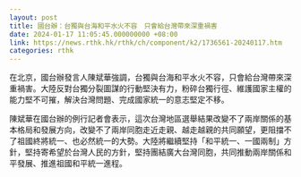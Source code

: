 ```yaml
---
layout: post
title: 國台辦：台獨與台海和平水火不容　只會給台灣帶來深重禍害
date: 2024-01-17 11:05:45.000000000 +08:00
link: https://news.rthk.hk/rthk/ch/component/k2/1736561-20240117.htm
categories: rthk
---
```


在北京，國台辦發言人陳斌華強調，台獨與台海和平水火不容，只會給台灣帶來深重禍害。大陸反對台獨分裂圖謀的行動堅決有力，粉碎台獨行徑、維護國家主權的能力堅不可摧，解決台灣問題、完成國家統一的意志堅定不移。

陳斌華在國台辦的例行記者會表示，這次台灣地區選舉結果改變不了兩岸關係的基本格局和發展方向，改變不了兩岸同胞走近走親、越走越親的共同願望，更阻擋不了祖國終將統一、也必然統一的大勢。大陸將繼續堅持「和平統一、一國兩制」方針，堅持寄希望於台灣人民的方針，堅持團結廣大台灣同胞，共同推動兩岸關係和平發展、推進祖國和平統一進程。
